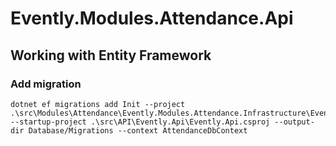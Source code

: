 # Evently.Modules.Attendance.Api

## Working with Entity Framework

### Add migration
```shell
dotnet ef migrations add Init --project .\src\Modules\Attendance\Evently.Modules.Attendance.Infrastructure\Evently.Modules.Attendance.Infrastructure.csproj --startup-project .\src\API\Evently.Api\Evently.Api.csproj --output-dir Database/Migrations --context AttendanceDbContext
```
